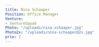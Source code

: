 ```yaml
---
title: Nina Schaaper
Position: Office Manager
Venture:
- VentureSquad
Photo: "/uploads/nina-schaaper.jpg"
Photo2x: "/uploads/nina-schaaper@2x.jpg"
prio: 2
---
```


